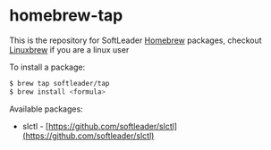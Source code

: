 # homebrew-tap

This is the repository for SoftLeader [Homebrew](https://brew.sh) packages, checkout [Linuxbrew](http://linuxbrew.sh/) if you are a linux user

To install a package:

```sh
$ brew tap softleader/tap
$ brew install <formula>
```

Available packages:

- slctl - [https://github.com/softleader/slctl](https://github.com/softleader/slctl)
